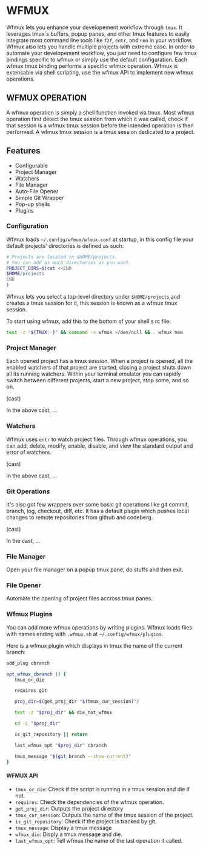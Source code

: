 # WFMUX

Wfmux lets you enhance your developement workflow through `tmux`. It leverages
tmux's buffers, popup panes, and other tmux features to easily integrate most
command line tools like `fzf`, `entr`, and `nnn` in your workflow. Wfmux also
lets you handle multiple projects with extreme ease. In order to automate your
developement workflow, you just need to configure few tmux bindings specific to
wfmux or simply use the default configuration. Each wfmux tmux binding performs
a specific wfmux operation. Wfmux is extensable via shell scripting, use the
wfmux API to implement new wfmux operations.

## WFMUX OPERATION

A wfmux operation is simply a shell function invoked via tmux. Most wfmux
operation first detect the tmux session from which it was called, check if
that session is a wfmux tmux session before the intended operation is
then performed. A wfmux tmux session is a tmux session dedicated to a
project.

## Features

* Configurable
* Project Manager
* Watchers
* File Manager
* Auto-File Opener
* Simple Git Wrapper
* Pop-up shells
* Plugins

### Configuration

Wfmux loads `~/.config/wfmux/wfmux.conf` at startup, in this config file your
default projects' directories is defined as such:

```sh
# Projects are located in $HOME/projects.
# You can add as much directories as you want.
PROJECT_DIRS=$(cat <<END
$HOME/projects
END
)
```

Wfmux lets you select a top-level directory under `$HOME/projects` and
creates a tmux session for it, this session is known as a wfmux tmux
session.

To start using wfmux, add this to the bottom of your shell's rc file:

```sh
test -z "${TMUX:-}" && command -v wfmux >/dev/null && . wfmux new
```

### Project Manager

Each opened project has a tmux session. When a project is opened, all the
enabled watchers of that project are started, closing a project shuts down
all its running watchers. Within your terminal emulator you can rapidly
switch between different projects, start a new project, stop some, and so
on.

(cast)

In the above cast, ...

### Watchers 

Wfmux uses `entr` to watch project files. Through wfmux operations, you
can add, delete, modify, enable, disable, and view the standard output
and error of watchers.

(cast)

In the above cast, ...

### Git Operations

It's also got few wrappers over some basic git operations like git commit,
branch, log, checkout, diff, etc. It has a default plugin which pushes local
changes to remote repositories from github and codeberg.

(cast)

In the cast, ...

### File Manager

Open your file manager on a popup tmux pane, do stuffs and then exit.

### File Opener

Automate the opening of project files accross tmux panes.

### Wfmux Plugins

You can add more wfmux operations by writing plugins. Wfmux loads files with
names ending with `.wfmux.sh` at `~/.config/wfmux/plugins`.

Here is a wfmux plugin which displays in tmux the name of the current branch:

```sh
add_plug cbranch

opt_wfmux_cbranch () {
   tmux_or_die

   requires git

   proj_dir=$(get_proj_dir "$(tmux_cur_session)")

   test -z "$proj_dir" && die_not_wfmux

   cd -L "$proj_dir"

   is_git_repository || return

   last_wfmux_opt "$proj_dir" cbranch

   tmux_message "$(git branch --show-current)"
}
```

#### WFMUX API

- `tmux_or_die`: Check if the script is running in a tmux session and die if not.
- `requires`: Check the dependencies of the wfmux operation.
- `get_proj_dir`: Outputs the project directory
- `tmux_cur_session`: Outputs the name of the tmux session of the project.
- `is_git_repository`: Check if the project is tracked by git.
- `tmux_message`: Display a tmux message
- `wfmux_die`: Disply a tmux message and die.
- `last_wfmux_opt`: Tell wfmux the name of the last operation it called.
